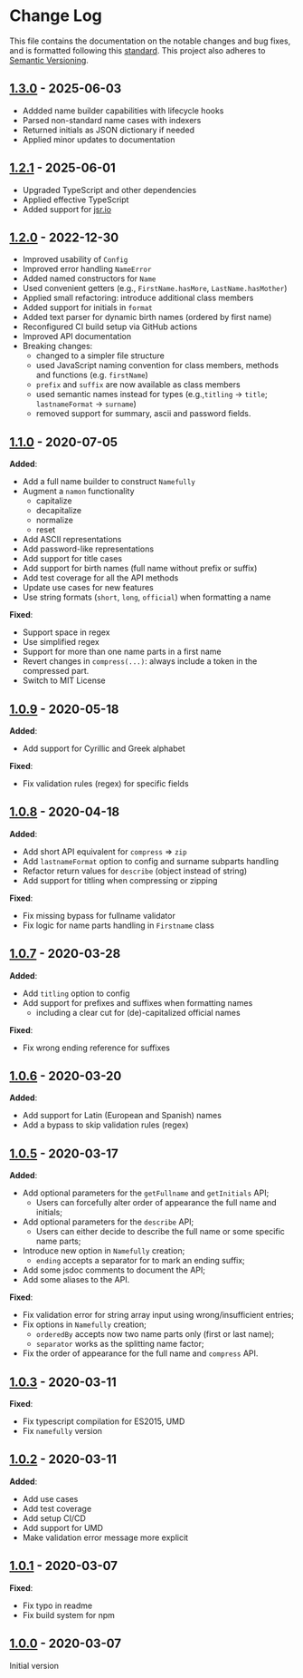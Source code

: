 # Change Log

This file contains the documentation on the notable changes and bug fixes, and
is formatted following this [standard](https://keepachangelog.com/en/1.0.0/).
This project also adheres to [Semantic Versioning](https://semver.org/).

## [1.3.0] - 2025-06-03

- Addded name builder capabilities with lifecycle hooks
- Parsed non-standard name cases with indexers
- Returned initials as JSON dictionary if needed
- Applied minor updates to documentation

## [1.2.1] - 2025-06-01

- Upgraded TypeScript and other dependencies
- Applied effective TypeScript
- Added support for [jsr.io](https://jsr.io/@ralflorent/namefully)

## [1.2.0] - 2022-12-30

- Improved usability of `Config`
- Improved error handling `NameError`
- Added named constructors for `Name`
- Used convenient getters (e.g., `FirstName.hasMore`, `LastName.hasMother`)
- Applied small refactoring: introduce additional class members
- Added support for initials in `format`
- Added text parser for dynamic birth names (ordered by first name)
- Reconfigured CI build setup via GitHub actions
- Improved API documentation
- Breaking changes:
  - changed to a simpler file structure
  - used JavaScript naming convention for class members, methods and functions (e.g. `firstName`)
  - `prefix` and `suffix` are now available as class members
  - used semantic names instead for types (e.g.,`titling` -> `title`; `lastnameFormat` -> `surname`)
  - removed support for summary, ascii and password fields.

## [1.1.0] - 2020-07-05

**Added**:

- Add a full name builder to construct `Namefully`
- Augment a `namon` functionality
  - capitalize
  - decapitalize
  - normalize
  - reset
- Add ASCII representations
- Add password-like representations
- Add support for title cases
- Add support for birth names (full name without prefix or suffix)
- Add test coverage for all the API methods
- Update use cases for new features
- Use string formats (`short`, `long`, `official`) when formatting a name

**Fixed**:

- Support space in regex
- Use simplified regex
- Support for more than one name parts in a first name
- Revert changes in `compress(...)`: always include a token in the compressed part.
- Switch to MIT License

## [1.0.9] - 2020-05-18

**Added**:

- Add support for Cyrillic and Greek alphabet

**Fixed**:

- Fix validation rules (regex) for specific fields

## [1.0.8] - 2020-04-18

**Added**:

- Add short API equivalent for `compress` => `zip`
- Add `lastnameFormat` option to config and surname subparts handling
- Refactor return values for `describe` (object instead of string)
- Add support for titling when compressing or zipping

**Fixed**:

- Fix missing bypass for fullname validator
- Fix logic for name parts handling in `Firstname` class

## [1.0.7] - 2020-03-28

**Added**:

- Add `titling` option to config
- Add support for prefixes and suffixes when formatting names
  - including a clear cut for (de)-capitalized official names

**Fixed**:

- Fix wrong ending reference for suffixes

## [1.0.6] - 2020-03-20

**Added**:

- Add support for Latin (European and Spanish) names
- Add a bypass to skip validation rules (regex)

## [1.0.5] - 2020-03-17

**Added**:

- Add optional parameters for the `getFullname` and `getInitials` API;
  - Users can forcefully alter order of appearance the full name and initials;
- Add optional parameters for the `describe` API;
  - Users can either decide to describe the full name or some specific name parts;
- Introduce new option in `Namefully` creation;
  - `ending` accepts a separator for to mark an ending suffix;
- Add some jsdoc comments to document the API;
- Add some aliases to the API.

**Fixed**:

- Fix validation error for string array input using wrong/insufficient entries;
- Fix options in `Namefully` creation;
  - `orderedBy` accepts now two name parts only (first or last name);
  - `separator` works as the splitting name factor;
- Fix the order of appearance for the full name and `compress` API.

## [1.0.3] - 2020-03-11

**Fixed**:

- Fix typescript compilation for ES2015, UMD
- Fix `namefully` version

## [1.0.2] - 2020-03-11

**Added**:

- Add use cases
- Add test coverage
- Add setup CI/CD
- Add support for UMD
- Make validation error message more explicit

## [1.0.1] - 2020-03-07

**Fixed**:

- Fix typo in readme
- Fix build system for npm

## [1.0.0] - 2020-03-07

Initial version

[1.3.0]: https://github.com/ralflorent/namefully/compare/v1.2.1...v1.3.0
[1.2.1]: https://github.com/ralflorent/namefully/compare/v1.2.0...v1.2.1
[1.2.0]: https://github.com/ralflorent/namefully/compare/v1.1.0...v1.2.0
[1.1.0]: https://github.com/ralflorent/namefully/compare/v1.0.9...v1.1.0
[1.0.9]: https://github.com/ralflorent/namefully/compare/v1.0.8...v1.0.9
[1.0.8]: https://github.com/ralflorent/namefully/compare/v1.0.7...v1.0.8
[1.0.7]: https://github.com/ralflorent/namefully/compare/v1.0.6...v1.0.7
[1.0.6]: https://github.com/ralflorent/namefully/compare/v1.0.5...v1.0.6
[1.0.5]: https://github.com/ralflorent/namefully/compare/v1.0.3...v1.0.5
[1.0.3]: https://github.com/ralflorent/namefully/compare/v1.0.2...v1.0.3
[1.0.2]: https://github.com/ralflorent/namefully/compare/v1.0.1...v1.0.2
[1.0.1]: https://github.com/ralflorent/namefully/compare/v1.0.0...v1.0.1
[1.0.0]: https://github.com/ralflorent/namefully/releases/tag/v1.0.0
